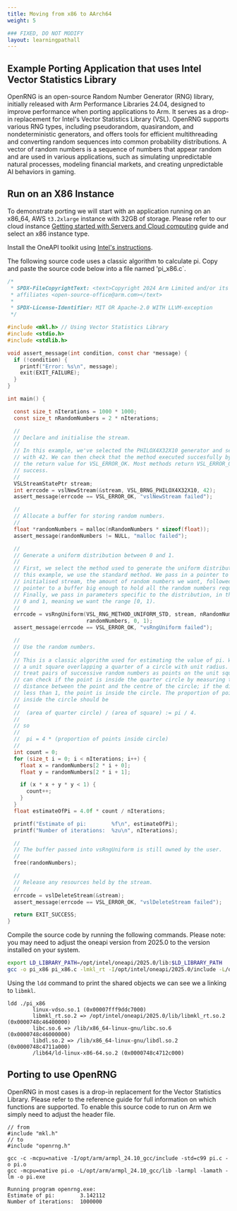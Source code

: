 ```yaml
---
title: Moving from x86 to AArch64
weight: 5

### FIXED, DO NOT MODIFY
layout: learningpathall
---
```


## Example Porting Application that uses Intel Vector Statistics Library

OpenRNG is an open-source Random Number Generator (RNG) library, initially released with Arm Performance Libraries 24.04, designed to improve performance when porting applications to Arm. It serves as a drop-in replacement for Intel's Vector Statistics Library (VSL). OpenRNG supports various RNG types, including pseudorandom, quasirandom, and nondeterministic generators, and offers tools for efficient multithreading and converting random sequences into common probability distributions. A vector of random numbers is a sequence of numbers that appear random and are used in various applications, such as simulating unpredictable natural processes, modeling financial markets, and creating unpredictable AI behaviors in gaming.


## Run on an X86 Instance

To demonstrate porting we will start with an application running on an x86_64, AWS `t3.2xlarge` instance with 32GB of storage. Please refer to our cloud instance [Getting started with Servers and Cloud computing](https://learn.arm.com/learning-paths/servers-and-cloud-computing/intro/) guide and select an x86 instance type. 

Install the OneAPI toolkit using [Intel's instructions](https://www.intel.com/content/www/us/en/docs/oneapi/installation-guide-linux/2023-0/apt.html#GUID-560A487B-1B5B-4406-BB93-22BC7B526BCD).

The following source code uses a classic algorithm to calculate pi. Copy and paste the source code below into a file named 'pi_x86.c`.

```c
/*
 * SPDX-FileCopyrightText: <text>Copyright 2024 Arm Limited and/or its
 * affiliates <open-source-office@arm.com></text>
 *
 * SPDX-License-Identifier: MIT OR Apache-2.0 WITH LLVM-exception
 */

#include <mkl.h> // Using Vector Statistics Library
#include <stdio.h>
#include <stdlib.h>

void assert_message(int condition, const char *message) {
  if (!condition) {
    printf("Error: %s\n", message);
    exit(EXIT_FAILURE);
  }
}

int main() {

  const size_t nIterations = 1000 * 1000;
  const size_t nRandomNumbers = 2 * nIterations;

  //
  // Declare and initialise the stream.
  //
  // In this example, we've selected the PHILOX4X32X10 generator and seeded it
  // with 42. We can then check that the method executed succesfully by checking
  // the return value for VSL_ERROR_OK. Most methods return VSL_ERROR_OK on
  // success.
  //
  VSLStreamStatePtr stream;
  int errcode = vslNewStream(&stream, VSL_BRNG_PHILOX4X32X10, 42);
  assert_message(errcode == VSL_ERROR_OK, "vslNewStream failed");

  //
  // Allocate a buffer for storing random numbers.
  //
  float *randomNumbers = malloc(nRandomNumbers * sizeof(float));
  assert_message(randomNumbers != NULL, "malloc failed");

  //
  // Generate a uniform distribution between 0 and 1.
  //
  // First, we select the method used to generate the uniform distribution; in
  // this example, we use the standard method. We pass in a pointer to an
  // initialised stream, the amount of random numbers we want, followed by a
  // pointer to a buffer big enough to hold all the random numbers requested.
  // Finally, we pass in parameters specific to the distribution, in this case,
  // 0 and 1, meaning we want the range [0, 1).
  //
  errcode = vsRngUniform(VSL_RNG_METHOD_UNIFORM_STD, stream, nRandomNumbers,
                         randomNumbers, 0, 1);
  assert_message(errcode == VSL_ERROR_OK, "vsRngUniform failed");

  //
  // Use the random numbers.
  //
  // This is a classic algorithm used for estimating the value of pi. We imagine
  // a unit square overlapping a quarter of a circle with unit radius. We then
  // treat pairs of successive random numbers as points on the unit square. We
  // can check if the point is inside the quarter circle by measuring the
  // distance between the point and the centre of the circle; if the distance is
  // less than 1, the point is inside the circle. The proportion of points
  // inside the circle should be
  //
  //  (area of quarter circle) / (area of square) := pi / 4.
  //
  // so
  //
  //  pi = 4 * (proportion of points inside circle)
  //
  int count = 0;
  for (size_t i = 0; i < nIterations; i++) {
    float x = randomNumbers[2 * i + 0];
    float y = randomNumbers[2 * i + 1];

    if (x * x + y * y < 1) {
      count++;
    }
  }
  float estimateOfPi = 4.0f * count / nIterations;

  printf("Estimate of pi:        %f\n", estimateOfPi);
  printf("Number of iterations:  %zu\n", nIterations);

  //
  // The buffer passed into vsRngUniform is still owned by the user.
  //
  free(randomNumbers);

  //
  // Release any resources held by the stream.
  //
  errcode = vslDeleteStream(&stream);
  assert_message(errcode == VSL_ERROR_OK, "vslDeleteStream failed");

  return EXIT_SUCCESS;
}

```


Compile the source code by running the following commands. Please note: you may need to adjust the oneapi version from 2025.0 to the version installed on your system. 

```bash
export LD_LIBRARY_PATH=/opt/intel/oneapi/2025.0/lib:$LD_LIBRARY_PATH
gcc -o pi_x86 pi_x86.c -lmkl_rt -I/opt/intel/oneapi/2025.0/include -L/opt/intel/oneapi/2025.0/lib
```

Using the `ldd` command to print the shared objects we can see we a linking to `libmkl`.

```output
ldd ./pi_x86
        linux-vdso.so.1 (0x00007fff9ddc7000)
        libmkl_rt.so.2 => /opt/intel/oneapi/2025.0/lib/libmkl_rt.so.2 (0x0000748c46400000)
        libc.so.6 => /lib/x86_64-linux-gnu/libc.so.6 (0x0000748c46000000)
        libdl.so.2 => /lib/x86_64-linux-gnu/libdl.so.2 (0x0000748c4711a000)
        /lib64/ld-linux-x86-64.so.2 (0x0000748c4712c000)
```
## Porting to use OpenRNG

OpenRNG in most cases is a drop-in replacement for the Vector Statistics Library. Please refer to the reference guide for full information on which functions are supported. To enable this source code to run on Arm we simply need to adjust the header file. 

```output
// from 
#include "mkl.h" 
// to
#include "openrng.h"
```

```
gcc -c -mcpu=native -I/opt/arm/armpl_24.10_gcc/include -std=c99 pi.c -o pi.o
gcc -mcpu=native pi.o -L/opt/arm/armpl_24.10_gcc/lib -larmpl -lamath -lm -o pi.exe

Running program openrng.exe:
Estimate of pi:        3.142112
Number of iterations:  1000000
```
